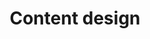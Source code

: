 ---
layout: collection
title: "Content design"
description: "content design at the NHSBSA"
tags: design
order: 3
collection_tag: content-design
pagination:
  data: collections.content-design
  size: 50
  alias: articles
---